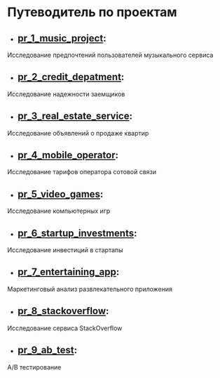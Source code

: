 # Путеводитель по проектам

- ## [pr_1_music_project](https://github.com/eklnsk/projects/tree/master/pr_1_music_project): 
Исследование предпочтений пользователей музыкального сервиса
- ## [pr_2_credit_depatment](https://github.com/eklnsk/projects/tree/master/pr_2_credit_depatment):
Исследование надежности заемщиков 
- ## [pr_3_real_estate_service](https://github.com/eklnsk/projects/tree/master/pr_3_real_estate_service):
Исследование объявлений о продаже квартир
- ## [pr_4_mobile_operator](https://github.com/eklnsk/projects/tree/master/pr_4_mobile_operator):
Исследование тарифов оператора сотовой связи
- ## [pr_5_video_games](https://github.com/eklnsk/projects/tree/master/pr_5_video_games):
Исследование компьютерных игр
- ## [pr_6_startup_investments](https://github.com/eklnsk/projects/tree/master/pr_6_startup_investments):
Исследование инвестиций в стартапы
- ## [pr_7_entertaining_app](https://github.com/eklnsk/projects/tree/master/pr_7_entertaining_app):
Маркетинговый анализ развлекательного приложения
- ## [pr_8_stackoverflow](https://github.com/eklnsk/projects/tree/master/pr_8_stackoverflow):
Исследование сервиса StackOverflow
- ## [pr_9_ab_test](https://github.com/eklnsk/projects/tree/master/pr_9_ab_test):
A/B тестирование

